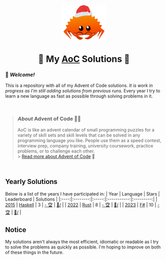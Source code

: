 <div align=center>
    <img src="christmas_ferris.png" width="140px"/>
    <h1>🎄 My <a href="https://adventofcode.com/">AoC</a> Solutions 🎅</h1>
</div>

### 👋 *Welcome!*

This is a repository with all of my Advent of Code solutions.
*It is work in progress as I'm still adding solutions from previous runs.*
Every year I try to learn a new language as fast as possible through solving problems in it.

<br>

> ### *About* Advent of Code 🎁🎄
> AoC is like an advent calendar of small programming puzzles for a variety of skill sets and skill levels that can be solved in any programming language you like.
> People use them as a speed contest, interview prep, company training, university coursework, practice problems, or to challenge each other. \
> \> [Read more about Advent of Code](https://adventofcode.com/about) 🌟

<br>

## Yearly Solutions
Below is a list of the years I have participated in:
| Year | Language | Stars | Leaderboard | Solutions |
|:----:|:--------:|:-----:|:-----------:|:---------:|
| [2015](https://adventofcode.com/2015) | [Haskell](https://www.haskell.org/) | 3 | [- 🏆](https://adventofcode.com/2015/leaderboard) | [📁/](https://github.com/WilliamRagstad/Advent-of-Code/tree/main/2015) |
| [2022](https://adventofcode.com/2022) | [Rust](https://www.rust-lang.org/) | 8 | [- 🏆](https://adventofcode.com/2022/leaderboard) | [📁/](https://github.com/WilliamRagstad/Advent-of-Code/tree/main/2022) |
| [2023](https://adventofcode.com/2023) | [F#](https://fsharp.org/) | 10 | [- 🏆](https://adventofcode.com/2023/leaderboard) | [📁/](https://github.com/WilliamRagstad/Advent-of-Code/tree/main/2023/) |

## Notice
My solutions aren't always the most efficient, idiomatic or readable as I try to solve the problems as quickly as possible.
I'm hoping to improve on both of these things in the future.
